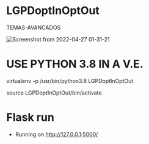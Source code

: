 # LGPDoptInOptOut
TEMAS-AVANCADOS

![Screenshot from 2022-04-27 01-31-21](https://user-images.githubusercontent.com/54047352/165441157-5dfd32f0-fa09-41ea-82b9-3c9c73636201.png)

# USE PYTHON 3.8 IN A V.E.
virtualenv -p /usr/bin/python3.8 LGPDoptInOptOut

source LGPDoptInOptOut/bin/activate

# Flask run

* Running on http://127.0.0.1:5000/
